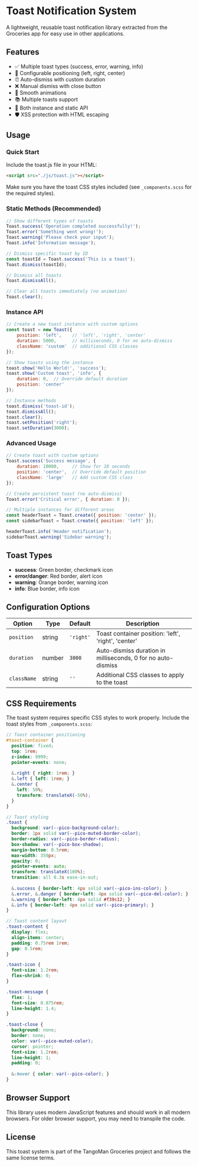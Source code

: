 # Toast Notification System

A lightweight, reusable toast notification library extracted from the Groceries app for easy use in other applications.

## Features

- ✅ Multiple toast types (success, error, warning, info)
- 🎯 Configurable positioning (left, right, center)
- ⏰ Auto-dismiss with custom duration
- ❌ Manual dismiss with close button
- 🎨 Smooth animations
- 📚 Multiple toasts support
- 🔧 Both instance and static API
- 🛡️ XSS protection with HTML escaping

## Usage

### Quick Start

Include the toast.js file in your HTML:

```html
<script src="./js/toast.js"></script>
```

Make sure you have the toast CSS styles included (see `_components.scss` for the required styles).

### Static Methods (Recommended)

```javascript
// Show different types of toasts
Toast.success('Operation completed successfully!');
Toast.error('Something went wrong!');
Toast.warning('Please check your input');
Toast.info('Information message');

// Dismiss specific toast by ID
const toastId = Toast.success('This is a toast');
Toast.dismiss(toastId);

// Dismiss all toasts
Toast.dismissAll();

// Clear all toasts immediately (no animation)
Toast.clear();
```

### Instance API

```javascript
// Create a new toast instance with custom options
const toast = new Toast({
    position: 'left',    // 'left', 'right', 'center'
    duration: 5000,      // milliseconds, 0 for no auto-dismiss
    className: 'custom'  // additional CSS classes
});

// Show toasts using the instance
toast.show('Hello World!', 'success');
toast.show('Custom toast', 'info', {
    duration: 0,  // Override default duration
    position: 'center'
});

// Instance methods
toast.dismiss('toast-id');
toast.dismissAll();
toast.clear();
toast.setPosition('right');
toast.setDuration(3000);
```

### Advanced Usage

```javascript
// Create toast with custom options
Toast.success('Success message', {
    duration: 10000,     // Show for 10 seconds
    position: 'center',  // Override default position
    className: 'large'   // Add custom CSS class
});

// Create persistent toast (no auto-dismiss)
Toast.error('Critical error', { duration: 0 });

// Multiple instances for different areas
const headerToast = Toast.create({ position: 'center' });
const sidebarToast = Toast.create({ position: 'left' });

headerToast.info('Header notification');
sidebarToast.warning('Sidebar warning');
```

## Toast Types

- **success**: Green border, checkmark icon
- **error/danger**: Red border, alert icon  
- **warning**: Orange border, warning icon
- **info**: Blue border, info icon

## Configuration Options

| Option | Type | Default | Description |
|--------|------|---------|-------------|
| `position` | string | `'right'` | Toast container position: 'left', 'right', 'center' |
| `duration` | number | `3000` | Auto-dismiss duration in milliseconds, 0 for no auto-dismiss |
| `className` | string | `''` | Additional CSS classes to apply to the toast |

## CSS Requirements

The toast system requires specific CSS styles to work properly. Include the toast styles from `_components.scss`:

```scss
// Toast container positioning
#toast-container {
  position: fixed;
  top: 1rem;
  z-index: 9999;
  pointer-events: none;
  
  &.right { right: 1rem; }
  &.left { left: 1rem; }
  &.center { 
    left: 50%;
    transform: translateX(-50%);
  }
}

// Toast styling
.toast {
  background: var(--pico-background-color);
  border: 1px solid var(--pico-muted-border-color);
  border-radius: var(--pico-border-radius);
  box-shadow: var(--pico-box-shadow);
  margin-bottom: 0.5rem;
  max-width: 350px;
  opacity: 0;
  pointer-events: auto;
  transform: translateX(100%);
  transition: all 0.3s ease-in-out;
  
  &.success { border-left: 4px solid var(--pico-ins-color); }
  &.error, &.danger { border-left: 4px solid var(--pico-del-color); }
  &.warning { border-left: 4px solid #f39c12; }
  &.info { border-left: 4px solid var(--pico-primary); }
}

// Toast content layout
.toast-content {
  display: flex;
  align-items: center;
  padding: 0.75rem 1rem;
  gap: 0.5rem;
}

.toast-icon {
  font-size: 1.2rem;
  flex-shrink: 0;
}

.toast-message {
  flex: 1;
  font-size: 0.875rem;
  line-height: 1.4;
}

.toast-close {
  background: none;
  border: none;
  color: var(--pico-muted-color);
  cursor: pointer;
  font-size: 1.2rem;
  line-height: 1;
  padding: 0;
  
  &:hover { color: var(--pico-color); }
}
```

## Browser Support

This library uses modern JavaScript features and should work in all modern browsers. For older browser support, you may need to transpile the code.

## License

This toast system is part of the TangoMan Groceries project and follows the same license terms.
